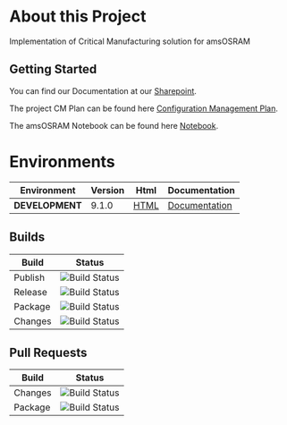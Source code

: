 # About this Project 
Implementation of Critical Manufacturing solution for amsOSRAM

## Getting Started

You can find our Documentation at our [Sharepoint](https://criticalmfg.sharepoint.com/sites/amsosram/Shared%20Documents/Forms/AllItems.aspx).

The project CM Plan can be found here [Configuration Management Plan](https://criticalmfg.sharepoint.com/:w:/r/sites/amsosram/Shared%20Documents/Documentation/Management/Configuration%20Management%20Plan.docx?d=w325edab3eee84afab0592c2bb57d8096&csf=1&web=1&e=VS0oIx).

The amsOSRAM Notebook can be found here [Notebook](https://criticalmfg.sharepoint.com/:o:/r/sites/amsosram/SiteAssets/AMS%20OSRAM%20Notebook?d=w82675bfd174f4d439233c241bb250ea7&csf=1&web=1&e=zC3vxD).

# Environments

| Environment     | Version | Html                                                         | Documentation                                                |
| --------------- | ------- | ------------------------------------------------------------ | ------------------------------------------------------------ |
| **DEVELOPMENT** | 9.1.0   | [HTML](https://amsosramintegration.ds.criticalmanufacturing.dev/) | [Documentation](https://amsosramintegration.ds.criticalmanufacturing.dev/Help) |

## Builds
|Build|Status|
|-----|------|
|Publish|![Build Status](https://tfs-projects.cmf.criticalmanufacturing.com/ImplementationProjects/AMSOSRAM/_apis/build/status/CI-Publish?branchName=development)
|Release|![Build Status](https://tfs-projects.cmf.criticalmanufacturing.com/ImplementationProjects/AMSOSRAM/_apis/build/status/CD-Containers?branchName=development)
|Package|![Build Status](https://tfs-projects.cmf.criticalmanufacturing.com/ImplementationProjects/AMSOSRAM/_apis/build/status/CI-Package?branchName=development)
|Changes|![Build Status](https://tfs-projects.cmf.criticalmanufacturing.com/ImplementationProjects/AMSOSRAM/_apis/build/status/CI-Changes?branchName=development)

## Pull Requests
|Build|Status|
|-----|------|
|Changes|![Build Status](https://tfs-projects.cmf.criticalmanufacturing.com/ImplementationProjects/AMSOSRAM/_apis/build/status/PR-Changes?branchName=development)
|Package|![Build Status](https://tfs-projects.cmf.criticalmanufacturing.com/ImplementationProjects/AMSOSRAM/_apis/build/status/PR-Package?branchName=development)

